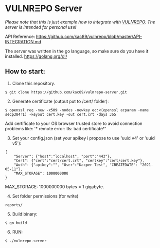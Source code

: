 # VULNRΞPO Server

*Please note that this is just example how to integrate with [VULNRΞPO](https://github.com/kac89/vulnrepo). The server is intended for personal use!*

API Reference: https://github.com/kac89/vulnrepo/blob/master/API-INTEGRATION.md

The server was written in the go language, so make sure do you have it installed. https://golang.org/dl/

## How to start:

1. Clone this repository.
```
$ git clone https://github.com/kac89/vulnrepo-server.git
```

2. Generate certificate (output put to /cert/ folder):
```
$ openssl req -new -x509 -nodes -newkey ec:<(openssl ecparam -name secp384r1) -keyout cert.key -out cert.crt -days 365
```
Add certificate to your OS browser trusted store to avoid connection problems like: '* remote error: tls: bad certificate*'

3. Set your config.json (set your apikey i propose to use 'uuid v4' or 'uuid v5'):
```
{
    "Server": {"host":"localhost", "port":"443"},
    "Cert": {"cert":"cert/cert.crt", "certkey":"cert/cert.key"},
    "Auth": {"apikey":"", "User":"Kacper Test", "CREATEDATE": "2021-05-11"},
    "MAX_STORAGE": 1000000000
}
```
MAX_STORAGE: 1000000000 bytes = 1 gigabyte.

4. Set folder permissions (for write) 
```
reports/
```

5. Build binary:
```
$ go build
```

6. RUN:
```
$ ./vulnrepo-server
```